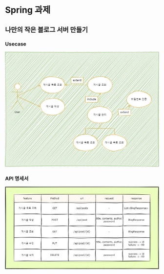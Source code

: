 # Spring 과제
## 나만의 작은 블로그 서버 만들기

### Usecase
![Blog Usecase](/etc/blogUsecase.png)

### API 명세서
![Blog API 명세서](/etc/blogAPI.png)
